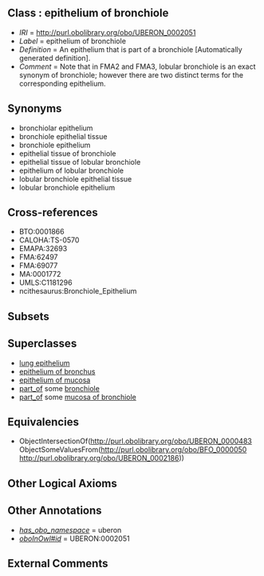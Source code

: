 
## Class : epithelium of bronchiole

 * *IRI* = http://purl.obolibrary.org/obo/UBERON_0002051
 * *Label* = epithelium of bronchiole
 * *Definition* = An epithelium that is part of a bronchiole [Automatically generated definition].
 * *Comment* = Note that in FMA2 and FMA3, lobular bronchiole is an exact synonym of bronchiole; however there are two distinct terms for the corresponding epithelium.

## Synonyms

 * bronchiolar epithelium
 * bronchiole epithelial tissue
 * bronchiole epithelium
 * epithelial tissue of bronchiole
 * epithelial tissue of lobular bronchiole
 * epithelium of lobular bronchiole
 * lobular bronchiole epithelial tissue
 * lobular bronchiole epithelium

## Cross-references

 * BTO:0001866
 * CALOHA:TS-0570
 * EMAPA:32693
 * FMA:62497
 * FMA:69077
 * MA:0001772
 * UMLS:C1181296
 * ncithesaurus:Bronchiole_Epithelium

## Subsets


## Superclasses

 * [lung epithelium](../../UBERON/15/UBERON_0000115.md)
 * [epithelium of bronchus](../../UBERON/31/UBERON_0002031.md)
 * [epithelium of mucosa](../../UBERON/50/UBERON_0003350.md)
 * [part_of](../../BFO/50/BFO_0000050.md) some [bronchiole](../../UBERON/86/UBERON_0002186.md)
 * [part_of](../../BFO/50/BFO_0000050.md) some [mucosa of bronchiole](../../UBERON/39/UBERON_0005039.md)

## Equivalencies

 * ObjectIntersectionOf(<http://purl.obolibrary.org/obo/UBERON_0000483> ObjectSomeValuesFrom(<http://purl.obolibrary.org/obo/BFO_0000050> <http://purl.obolibrary.org/obo/UBERON_0002186>))

## Other Logical Axioms


## Other Annotations

 * *[has_obo_namespace](../../ce/oboInOwl#hasOBONamespace.md)* = uberon
 * *[oboInOwl#id](../../id/oboInOwl#id.md)* = UBERON:0002051

## External Comments


